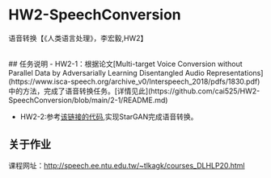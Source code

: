 # HW2-SpeechConversion
 语音转换【《人类语言处理》，李宏毅,HW2】

 <br />
 ## 任务说明
- HW2-1：根据论文[Multi-target Voice Conversion without Parallel Data by Adversarially Learning Disentangled Audio Representations](https://www.isca-speech.org/archive_v0/Interspeech_2018/pdfs/1830.pdf)中的方法，完成了语音转换任务。[详情见此](https://github.com/cai525/HW2-SpeechConversion/blob/main/2-1/README.md)

- HW2-2:参考[该链接的代码](https://github.com/hujinsen/pytorch-StarGAN-VC),实现StarGAN完成语音转换。

## 关于作业
课程网址：http://speech.ee.ntu.edu.tw/~tlkagk/courses_DLHLP20.html
